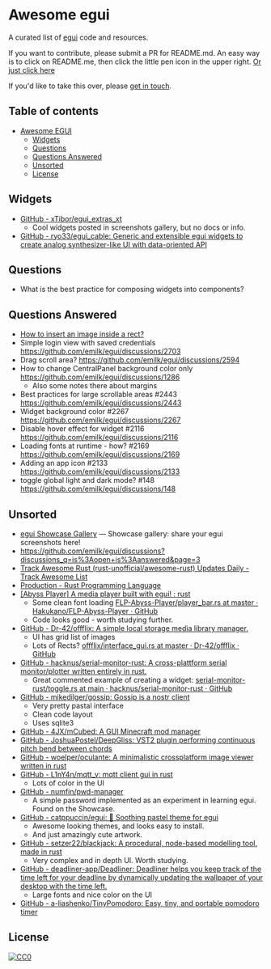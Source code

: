 # Awesome egui

A curated list of [egui](https://github.com/emilk/egui) code and resources.

If you want to contribute, please submit a PR for README.md. An easy way is to click on README.me, then click the little pen icon in the upper right. [Or just click here](https://github.com/vonnieda/awesome-egui/edit/main/README.md)

If you'd like to take this over, please [get in touch](https://github.com/vonnieda/awesome-egui/issues).

## Table of contents
- [Awesome EGUI](#awesome-egui)
  - [Widgets](#widgets)
  - [Questions](#questions)
  - [Questions Answered](#questions-answered)
  - [Unsorted](#unsorted)
  - [License](#license)

## Widgets
- [GitHub - xTibor/egui_extras_xt](https://github.com/xTibor/egui_extras_xt)
    - Cool widgets posted in screenshots gallery, but no docs or info.
- [GitHub - ryo33/egui_cable: Generic and extensible egui widgets to create analog synthesizer-like UI with data-oriented API](https://github.com/ryo33/egui_cable)

## Questions
- What is the best practice for composing widgets into components?

## Questions Answered
- [How to insert an image inside a rect?](https://github.com/emilk/egui/discussions/2705)
- Simple login view with saved credentials https://github.com/emilk/egui/discussions/2703
- Drag scroll area? https://github.com/emilk/egui/discussions/2594
- How to change CentralPanel background color only https://github.com/emilk/egui/discussions/1286
  - Also some notes there about margins
- Best practices for large scrollable areas #2443  https://github.com/emilk/egui/discussions/2443
- Widget background color #2267 https://github.com/emilk/egui/discussions/2267
- Disable hover effect for widget #2116  https://github.com/emilk/egui/discussions/2116
- Loading fonts at runtime - how? #2169 https://github.com/emilk/egui/discussions/2169
- Adding an app icon #2133  https://github.com/emilk/egui/discussions/2133
-  toggle global light and dark mode? #148  https://github.com/emilk/egui/discussions/148

## Unsorted
- [egui Showcase Gallery](https://github.com/emilk/egui/issues/996) — Showcase gallery: share your egui screenshots here!
- https://github.com/emilk/egui/discussions?discussions_q=is%3Aopen+is%3Aanswered&page=3
-  [Track Awesome Rust (rust-unofficial/awesome-rust) Updates Daily - Track Awesome List](https://www.trackawesomelist.com/rust-unofficial/awesome-rust/)
-  [Production - Rust Programming Language](https://www.rust-lang.org/production)
- [[Abyss Player] A media player built with egui! : rust](https://www.reddit.com/r/rust/comments/11scvpp/abyss_player_a_media_player_built_with_egui/)
    - Some clean font loading [FLP-Abyss-Player/player_bar.rs at master · Hakukano/FLP-Abyss-Player · GitHub](https://github.com/Hakukano/FLP-Abyss-Player/blob/master/src/widget/player_bar.rs)
    - Code looks good - worth studying further.
- [GitHub - Dr-42/offflix: A simple local storage media library manager.](https://github.com/Dr-42/offflix)
    - UI  has grid list of images
    - Lots of Rects? [offflix/interface_gui.rs at master · Dr-42/offflix · GitHub](https://github.com/Dr-42/offflix/blob/master/src/interface_gui.rs#L61)
- [GitHub - hacknus/serial-monitor-rust: A cross-plattform serial monitor/plotter written entirely in rust.](https://github.com/hacknus/serial-monitor-rust)
    - Great commented example of creating a widget: [serial-monitor-rust/toggle.rs at main · hacknus/serial-monitor-rust · GitHub](https://github.com/hacknus/serial-monitor-rust/blob/main/src/toggle.rs)
- [GitHub - mikedilger/gossip: Gossip is a nostr client](https://github.com/mikedilger/gossip)
    - Very pretty pastal interface
    - Clean code layout
    - Uses sqlite3
- [GitHub - 4JX/mCubed: A GUI Minecraft mod manager](https://github.com/4JX/mCubed)
- [GitHub - JoshuaPostel/DeepGliss: VST2 plugin performing continuous pitch bend between chords](https://github.com/JoshuaPostel/DeepGliss)
- [GitHub - woelper/oculante: A minimalistic crossplatform image viewer written in rust](https://github.com/woelper/oculante)
- [GitHub - L1nY4n/mqtt_v: mqtt client gui in rust](https://github.com/L1nY4n/mqtt_v)
    - Lots of color in the UI
- [GitHub - numfin/pwd-manager](https://github.com/numfin/pwd-manager)
    - A simple password implemented as an experiment in learning egui. Found on the Showcase.
- [GitHub - catppuccin/egui: 📁 Soothing pastel theme for egui](https://github.com/catppuccin/egui)
    - Awesome looking themes, and looks easy to install.
    - And just amazingly cute artwork.
- [GitHub - setzer22/blackjack: A procedural, node-based modelling tool, made in rust](https://github.com/setzer22/blackjack)
    - Very complex and in depth UI. Worth studying.
- [GitHub - deadliner-app/Deadliner: Deadliner helps you keep track of the time left for your deadline by dynamically updating the wallpaper of your desktop with the time left.](https://github.com/deadliner-app/Deadliner)
    - Large fonts and nice color on the UI
- [GitHub - a-liashenko/TinyPomodoro: Easy, tiny, and portable pomodoro timer](https://github.com/a-liashenko/TinyPomodoro)

## License

[![CC0](https://licensebuttons.net/p/zero/1.0/88x31.png)](https://creativecommons.org/publicdomain/zero/1.0/)
